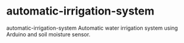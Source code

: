 # automatic-irrigation-system
automatic-irrigation-system Automatic water irrigation system using Arduino and soil moisture sensor.
